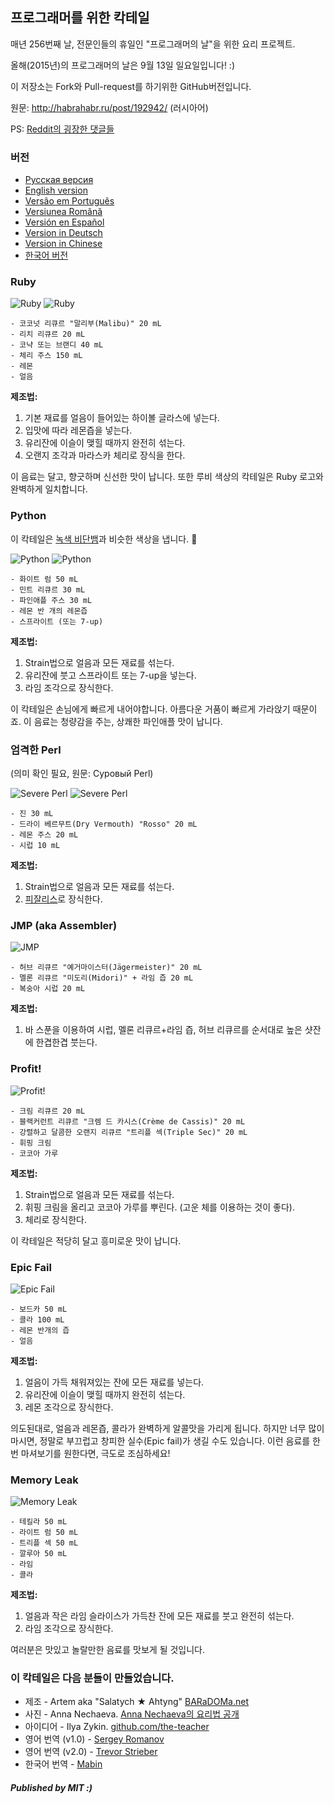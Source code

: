## 프로그래머를 위한 칵테일

매년 256번째 날, 전문인들의 휴일인 "프로그래머의 날"을 위한 요리 프로젝트.

올해(2015년)의 프로그래머의 날은 9월 13일 일요일입니다! :)

이 저장소는 Fork와 Pull-request를 하기위한 GitHub버전입니다.

원문: http://habrahabr.ru/post/192942/ (러시아어)

PS: [Reddit의 굉장한 댓글들](http://www.reddit.com/r/programming/comments/1m6n2g/cocktails_for_programmers/)

### 버전

* [Pусская версия](README.md)
* [English version](cocktails_for_programers.md)
* [Versão em Português](coqueteis_para_programadores.md)
* [Versiunea Română](cocktailuri_pentru_programatori.md)
* [Versión en Español](cócteles_para_programadores.md)
* [Version in Deutsch](cocktails_fuer_programmierer.md)
* [Version in Chinese](程序员鸡尾酒.md)
* [한국어 버전](프로그래머를_위한_칵테일.md)

### Ruby

<img src="http://habr.habrastorage.org/post_images/d9a/b87/91d/d9ab8791dff93a03020fc96faf408c48.jpg" alt="Ruby" title="Ruby" />

<img src="http://habr.habrastorage.org/post_images/c50/c74/b1b/c50c74b1bad7a7a785c5055eaeb6a0aa.jpg" alt="Ruby" title="Ruby" />

```
- 코코넛 리큐르 "말리부(Malibu)" 20 mL
- 리치 리큐르 20 mL
- 코냑 또는 브랜디 40 mL
- 체리 주스 150 mL
- 레몬
- 얼음
```

**제조법:**

1.  기본 재료를 얼음이 들어있는 하이볼 글라스에 넣는다.
2.  입맛에 따라 레몬즙을 넣는다.
3.  유리잔에 이슬이 맺힐 때까지 완전히 섞는다.
4.  오랜지 조각과 마라스카 체리로 장식을 한다.

이 음료는 달고, 향긋하며 신선한 맛이 납니다. 또한 루비 색상의 칵테일은 Ruby 로고와 완벽하게 일치합니다.

### Python

이 칵테일은 [녹색 비단뱀](https://www.google.ru/search?q=green+python&ie=UTF-8&tbm=isch&source=og)과 비슷한 색상을 냅니다. :snake:

<img src="http://habr.habrastorage.org/post_images/a81/043/540/a81043540b546fe94fd3f8228c1be439.jpg" alt="Python" title="Python" />

<img src="http://habr.habrastorage.org/post_images/8b2/170/619/8b21706197f93ffde4f8f1d7cb9c444b.jpg" alt="Python" title="Python" />

```
- 화이트 럼 50 mL
- 민트 리큐르 30 mL
- 파인애플 주스 30 mL
- 레몬 반 개의 레몬즙
- 스프라이트 (또는 7-up)
```

**제조법:**

1.  Strain법으로 얼음과 모든 재료를 섞는다.
2.  유리잔에 붓고 스프라이트 또는 7-up을 넣는다.
3.  라임 조각으로 장식한다.

이 칵테일은 손님에게 빠르게 내어야합니다. 아름다운 거품이 빠르게 가라앉기 때문이죠. 이 음료는 청량감을 주는, 상쾌한 파인애플 맛이 납니다.

### 엄격한 Perl
(의미 확인 필요, 원문: Суровый Perl)

<img src="http://habr.habrastorage.org/post_images/122/4c2/773/1224c27737964d566311aae4fae37829.jpg" alt="Severe Perl" title="엄격한 Perl" />

<img src="http://habr.habrastorage.org/post_images/335/a14/7a8/335a147a8eff811aa6cf6470c84181bd.jpg" alt="Severe Perl" title="엄격한 Perl" />

```
- 진 30 mL
- 드라이 베르무트(Dry Vermouth) "Rosso" 20 mL
- 레몬 주스 20 mL
- 시럽 10 mL
```

**제조법:**

1.  Strain법으로 얼음과 모든 재료를 섞는다.
2.  [피잘리스](http://en.wikipedia.org/wiki/Physalis)로 장식한다.

### JMP (aka Assembler)

<img src="http://habr.habrastorage.org/post_images/e40/2f5/004/e402f5004acdd7ad9f7d834fed1dc6f1.jpg" alt="JMP" title="JMP" />

```
- 허브 리큐르 "예거마이스터(Jägermeister)" 20 mL
- 멜론 리큐르 "미도리(Midori)" + 라임 즙 20 mL
- 복숭아 시럽 20 mL
```

**제조법:**

1.  바 스푼을 이용하여 시럽, 멜론 리큐르+라임 즙, 허브 리큐르를 순서대로 높은 샷잔에 한겹한겹 붓는다.

### Profit!

<img src="http://habr.habrastorage.org/post_images/962/c3f/122/962c3f12264c8baf7c00d7f5c2322905.jpg" alt="Profit!" title="Profit!"/>

```
- 크림 리큐르 20 mL
- 블랙커런트 리큐르 "크렘 드 카시스(Crème de Cassis)" 20 mL
- 강렬하고 달콤한 오랜지 리큐르 "트리플 섹(Triple Sec)" 20 mL 
- 휘핑 크림
- 코코아 가루
```

**제조법:**

1.  Strain법으로 얼음과 모든 재료를 섞는다.
2.  휘핑 크림을 올리고 코코아 가루를 뿌린다. (고운 체를 이용하는 것이 좋다).
3.  체리로 장식한다.

이 칵테일은 적당히 달고 흥미로운 맛이 납니다.

### Epic Fail

<img src="http://habr.habrastorage.org/post_images/56f/3dc/235/56f3dc2353b0f845a3e8c29512f68dd7.jpg" alt="Epic Fail" title="Epic Fail" />

```
- 보드카 50 mL
- 콜라 100 mL
- 레몬 반개의 즙
- 얼음
```

**제조법:**

1.  얼음이 가득 채워져있는 잔에 모든 재료를 넣는다.
2.  유리잔에 이슬이 맺힐 때까지 완전히 섞는다.
3.  레몬 조각으로 장식한다.

의도된대로, 얼음과 레몬즙, 콜라가 완벽하게 알콜맛을 가리게 됩니다. 하지만 너무 많이 마시면, 정말로 부끄럽고 창피한 실수(Epic fail)가 생길 수도 있습니다. 이런 음료를 한 번 마셔보기를 원한다면, 극도로 조심하세요!

### Memory Leak

<img src="http://habr.habrastorage.org/post_images/6e8/159/0bf/6e81590bfa8295c4129415063b9ffde7.jpg" alt="Memory Leak" title="Memory Leak" />

```
- 테킬라 50 mL
- 라이트 럼 50 mL
- 트리플 섹 50 mL
- 깔루아 50 mL
- 라임
- 콜라
```

**제조법:**

1.  얼음과 작은 라임 슬라이스가 가득찬 잔에 모든 재료를 붓고 완전히 섞는다.
2.  라임 조각으로 장식한다.

여러분은 맛있고 놀랄만한 음료를 맛보게 될 것입니다.

### 이 칵테일은 다음 분들이 만들었습니다.

* 제조 - Artem aka "Salatych ★ Ahtyng" [BARaDOMa.net](http://vk.com/baradomanet)
* 사진 - Anna Nechaeva. [Anna Nechaeva의 요리법 공개](http://open-cook.ru)
* 아이디어 - Ilya Zykin. [github.com/the-teacher](https://github.com/the-teacher)
* 영어 번역 (v1.0) - [Sergey Romanov](https://github.com/srg-rmnv)
* 영어 번역 (v2.0) - [Trevor Strieber](https://github.com/TrevorS)
* 한국어 번역 - [Mabin](https://github.com/mabin359)

##### Published by MIT :)
